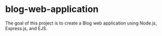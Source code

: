 # blog-web-application
The goal of this project is to create a Blog web application using Node.js, Express.js, and EJS.

